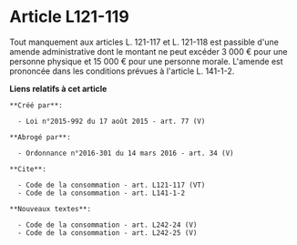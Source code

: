 # Article L121-119

Tout manquement aux articles L. 121-117 et L. 121-118 est passible d'une amende administrative dont le montant ne peut
excéder 3 000 € pour une personne physique et 15 000 € pour une personne morale. L'amende est prononcée dans les conditions
prévues à l'article L. 141-1-2.

**Liens relatifs à cet article**

	**Créé par**:

	  - Loi n°2015-992 du 17 août 2015 - art. 77 (V)

	**Abrogé par**:

	  - Ordonnance n°2016-301 du 14 mars 2016 - art. 34 (V)

	**Cite**:

	  - Code de la consommation - art. L121-117 (VT)
	  - Code de la consommation - art. L141-1-2

	**Nouveaux textes**:

	  - Code de la consommation - art. L242-24 (V)
	  - Code de la consommation - art. L242-25 (V)
